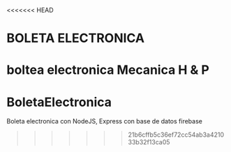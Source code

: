 <<<<<<< HEAD
# BOLETA ELECTRONICA
boltea electronica Mecanica H & P 
=======
# BoletaElectronica
Boleta electronica con NodeJS, Express con base de datos firebase
>>>>>>> 21b6cffb5c36ef72cc54ab3a421033b32f13ca05

